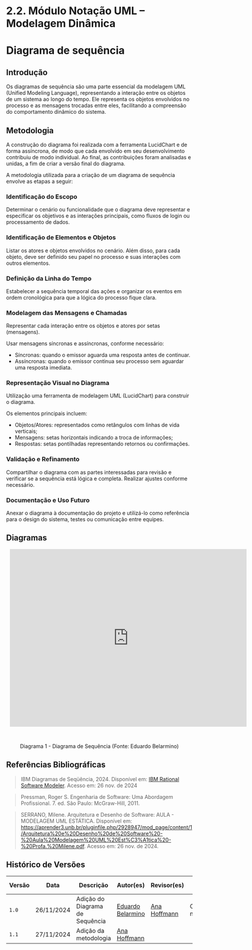 # 2.2. Módulo Notação UML – Modelagem Dinâmica

<!-- Foco_2: Modelagem UML Dinâmica.

Entrega Mínima: 1 Modelo Dinâmico (ESCOPO: Diagrama de Sequência; Diagrama de Atividades; Diagrama de Comunicação/Colaboração ou Diagrama de Estados).

Apresentação (em sala) explicando o modelo dinâmico especificado, com: (i) rastro claro aos membros participantes (MOSTRAR QUADRO DE PARTICIPAÇÕES & COMMITS); (ii) justificativas & senso crítico sobre o modelo, e (iii) comentários gerais sobre o trabalho em equipe. Tempo da Apresentação: +/- 5min. Recomendação: Apresentar diretamente via Wiki ou GitPages do Projeto. Baixar os conteúdos com antecedência, evitando problemas de internet no momento de exposição nas Dinâmicas de Avaliação.

A Wiki ou GitPages do Projeto deve conter um tópico dedicado ao Módulo Modelagem Dinâmica (Notação UML), com 1 modelo, histórico de versões, referências, e demais detalhamentos gerados pela equipe nesse escopo. -->

# Diagrama de sequência

## Introdução

Os diagramas de sequência são uma parte essencial da modelagem UML (Unified Modeling Language), representando a interação entre os objetos de um sistema ao longo do tempo. Ele representa os objetos envolvidos no processo e as mensagens trocadas entre eles, facilitando a compreensão do comportamento dinâmico do sistema.

## Metodologia

A construção do diagrama foi realizada com a ferramenta LucidChart e de forma assíncrona, de modo que cada envolvido em seu desenvolvimento contribuiu de modo individual. Ao final, as contribuições foram analisadas e unidas, a fim de criar a versão final do diagrama.

A metodologia utilizada para a criação de um diagrama de sequência envolve as etapas a seguir:

### Identificação do Escopo

Determinar o cenário ou funcionalidade que o diagrama deve representar e especificar os objetivos e as interações principais, como fluxos de login ou processamento de dados.

### Identificação de Elementos e Objetos

Listar os atores e objetos envolvidos no cenário. Além disso, para cada objeto, deve ser definido seu papel no processo e suas interações com outros elementos.

### Definição da Linha do Tempo

Estabelecer a sequência temporal das ações e organizar os eventos em ordem cronológica para que a lógica do processo fique clara.

### Modelagem das Mensagens e Chamadas

Representar cada interação entre os objetos e atores por setas (mensagens).

Usar mensagens síncronas e assíncronas, conforme necessário:

- Síncronas: quando o emissor aguarda uma resposta antes de continuar.
- Assíncronas: quando o emissor continua seu processo sem aguardar uma resposta imediata.

### Representação Visual no Diagrama

Utilização uma ferramenta de modelagem UML (LucidChart) para construir o diagrama.

Os elementos principais incluem:

- Objetos/Atores: representados como retângulos com linhas de vida verticais;
- Mensagens: setas horizontais indicando a troca de informações;
- Respostas: setas pontilhadas representando retornos ou confirmações.

### Validação e Refinamento

Compartilhar o diagrama com as partes interessadas para revisão e verificar se a sequência está lógica e completa. Realizar ajustes conforme necessário.

### Documentação e Uso Futuro

Anexar o diagrama à documentação do projeto e utilizá-lo como referência para o design do sistema, testes ou comunicação entre equipes.

## Diagramas

<div style="width: 640px; height: 480px; margin: 10px; position: relative;">
<iframe allowfullscreen frameborder="0" style="width:640px; height:480px" src="https://lucid.app/documents/embedded/ee41648b-4ed6-4303-bbb1-680bb1bd190c" id="cDXuXnyqzdHx"></iframe>
</div>
<br><br>

<center>
Diagrama 1 - Diagrama de Sequência (Fonte: Eduardo Belarmino)
</center>


## Referências Bibliográficas 

> IBM Diagramas de Seqüência, 2024. Disponível em: [IBM Rational Software Modeler](https://www.ibm.com/docs/pt-br/rsm/7.5.0?topic=uml-sequence-diagrams). Acesso em: 26 nov. de 2024

> Pressman, Roger S. Engenharia de Software: Uma Abordagem Profissional. 7. ed. São Paulo: McGraw-Hill, 2011.

> SERRANO, Milene. Arquitetura e Desenho de Software: AULA - MODELAGEM UML ESTÁTICA. Disponível em: <https://aprender3.unb.br/pluginfile.php/2928947/mod_page/content/1/Arquitetura%20e%20Desenho%20de%20Software%20-%20Aula%20Modelagem%20UML%20Est%C3%A1tica%20-%20Profa.%20Milene.pdf>. Acesso em: 26 nov. de 2024.


## Histórico de Versões

| Versão | Data | Descrição | Autor(es) | Revisor(es) | Resultado da Revisão |
| ------ | ---- | --------- | --------- |------------ |--------------------- |
| `1.0`   | 26/11/2024 | Adição do Diagrama de Sequência | [Eduardo Belarmino](https://github.com/eduard0803) | [Ana Hoffmann](https://github.com/AnHoff) | Complementação na introdução |
| `1.1`   | 27/11/2024 | Adição da metodologia | [Ana Hoffmann](https://github.com/AnHoff) |  |  |

